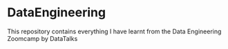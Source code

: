 # DataEngineering
This repository contains everything I have learnt from the Data Engineering Zoomcamp by DataTalks
